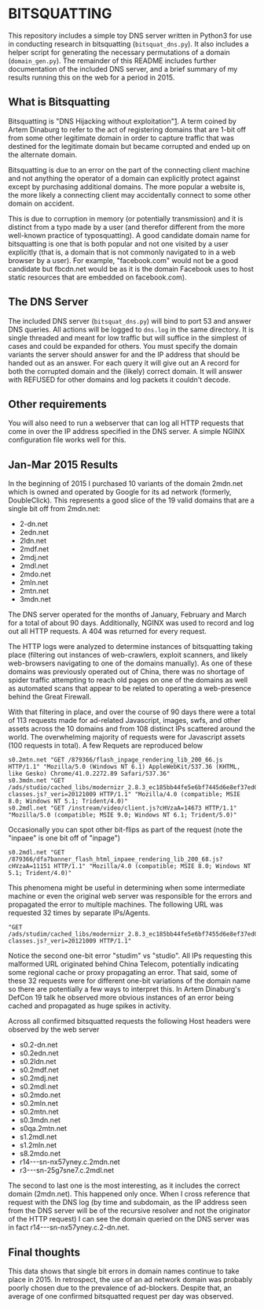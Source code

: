 BITSQUATTING
===========

This repository includes a simple toy DNS server written in Python3 for use in
conducting research in bitsquatting (`bitsquat_dns.py`). It also includes a
helper script for generating the necessary permutations of a domain
(`domain_gen.py`). The remainder of this README includes further documentation
of the included DNS server, and a brief summary of my results running this on
the web for a period in 2015.

What is Bitsquatting
-----------

Bitsquatting is "DNS Hijacking without
exploitation"[1](http://dinaburg.org/bitsquatting.html). A term coined by
Artem Dinaburg to refer to the act of registering domains that are 1-bit off
from some other legitimate domain in order to capture traffic that was destined
for the legitimate domain but became corrupted and ended up on the alternate domain.

Bitsquatting is due to an error on the part of the connecting client machine and not
anything the operator of a domain can explicitly protect against except by
purchasing additional domains. The more popular a website is, the more likely a
connecting client may accidentally connect to some other domain on accident. 

This is due to corruption in memory (or potentially transmission) and it is
distinct from a typo made by a user (and therefor different from the more
well-known practice of typosquatting). A good candidate domain name for
bitsquatting is one that is both popular and not one visited by a user
explicitly (that is, a domain that is not commonly navigated to in a web
browser by a user). For example, "facebook.com" would not be a good candidate
but fbcdn.net would be as it is the domain Facebook uses to host static
resources that are embedded on facebook.com).

The DNS Server
-----------

The included DNS server (`bitsquat_dns.py`) will bind to port 53 and answer DNS
queries. All actions will be logged to `dns.log` in the same directory. It is
single threaded and meant for low traffic but will suffice in the simplest of
cases and could be expanded for others. You must specify the domain variants
the server should answer for and the IP address that should be handed out as an
answer. For each query it will give out an A record for both the corrupted
domain and the (likely) correct domain. It will answer with REFUSED for other
domains and log packets it couldn't decode.


Other requirements
-----------

You will also need to run a webserver that can log all HTTP requests that come
in over the IP address specified in the DNS server. A simple NGINX
configuration file works well for this.

Jan-Mar 2015 Results
-----------

In the beginning of 2015 I purchased 10 variants of the domain 2mdn.net which
is owned and operated by Google for its ad network (formerly, DoubleClick).
This represents a good slice of the 19 valid domains that are a single bit off
from 2mdn.net:

 * 2-dn.net
 * 2edn.net
 * 2ldn.net
 * 2mdf.net
 * 2mdj.net
 * 2mdl.net
 * 2mdo.net
 * 2mln.net
 * 2mtn.net
 * 3mdn.net

The DNS server operated for the months of January, February and March for a
total of about 90 days. Additionally, NGINX was used to record and log out all
HTTP requests. A 404 was returned for every request.

The HTTP logs were analyzed to determine instances of bitsquatting taking place
(filtering out instances of web-crawlers, exploit scanners, and likely
web-browsers navigating to one of the domains manually).  As one of these
domains was previously operated out of China, there was no shortage of spider
traffic attempting to reach old pages on one of the domains as well as
automated scans that appear to be related to operating a web-presence behind
the Great Firewall.

With that filtering in place, and over the course of 90 days there were a total
of 113 requests made for ad-related Javascript, images, swfs, and other assets
across the 10 domains and from 108 distinct IPs scattered around the world. The
overwhelming majority of requests were for Javascript assets (100 requests in
total). A few Requets are reproduced below

```
s0.2mtn.net "GET /879366/flash_inpage_rendering_lib_200_66.js HTTP/1.1" "Mozilla/5.0 (Windows NT 6.1) AppleWebKit/537.36 (KHTML, like Gesko) Chrome/41.0.2272.89 Safari/537.36"
s0.3mdn.net "GET /ads/studio/cached_libs/modernizr_2.8.3_ec185bb44fe5e6bf7445d6e8ef37ed0e_no-classes.js?_veri=20121009 HTTP/1.1" "Mozilla/4.0 (compatible; MSIE 8.0; Windows NT 5.1; Trident/4.0)"
s0.2mdl.net "GET /instream/video/client.js?cHVzaA=14673 HTTP/1.1" "Mozilla/5.0 (compatible; MSIE 9.0; Windows NT 6.1; Trident/5.0)"
```

Occasionally you can spot other bit-flips as part of the request (note the
"inpaee" is one bit off of "inpage")

```
s0.2mdl.net "GET /879366/dfa7banner_flash_html_inpaee_rendering_lib_200_68.js?cHVzaA=11151 HTTP/1.1" "Mozilla/4.0 (compatible; MSIE 8.0; Windows NT 5.1; Trident/4.0)"
```

This phenomena might be useful in determining when some intermediate machine or
even the original web server was responsible for the errors and propagated the
error to multiple machines. The following URL was requested 32 times by
separate IPs/Agents.

```
"GET /ads/studim/cached_libs/modernizr_2.8.3_ec185bb44fe5e6bf7455d6e8ef37ed0e_no-classes.js?_veri=20121009 HTTP/1.1"
```

Notice the second one-bit error "studim" vs "studio". All IPs requesting this
malformed URL originated behind China Telecom, potentially indicating some
regional cache or proxy propagating an error. That said, some of these 32
requests were for different one-bit variations of the domain name so there are
potentially a few ways to interpret this. In Artem Dinaburg's DefCon 19 talk he
observed more obvious instances of an error being cached and propagated as huge
spikes in activity.

Across all confirmed bitsquatted requests the following Host headers were
observed by the web server

* s0.2-dn.net
* s0.2edn.net
* s0.2ldn.net
* s0.2mdf.net
* s0.2mdj.net
* s0.2mdl.net
* s0.2mdo.net
* s0.2mln.net
* s0.2mtn.net
* s0.3mdn.net
* s0qa.2mtn.net
* s1.2mdl.net
* s1.2mln.net
* s8.2mdo.net
* r14---sn-nx57yney.c.2mdn.net
* r3---sn-25g7sne7.c.2mdl.net

The second to last one is the most interesting, as it includes the correct
domain (2mdn.net). This happened only once. When I cross reference that request
with the DNS log (by time and subdomain, as the IP address seen from the DNS
server will be of the recursive resolver and not the originator of the HTTP
request) I can see the domain queried on the DNS server was in fact
r14---sn-nx57yney.c.2-dn.net.

Final thoughts
------------

This data shows that single bit errors in domain names continue to take place
in 2015. In retrospect, the use of an ad network domain was probably poorly
chosen due to the prevalence of ad-blockers. Despite that, an average of one
confirmed bitsquatted request per day was observed.
